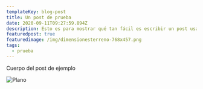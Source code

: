 ```yaml
---
templateKey: blog-post
title: Un post de prueba
date: 2020-09-11T09:27:59.894Z
description: Esto es para mostrar qué tan fácil es escribir un post usando netlify cms
featuredpost: true
featuredimage: /img/dimensionesterreno-768x457.png
tags:
  - prueba
---
```

Cuerpo del post de ejemplo

![Plano](/img/dimensionesterreno-768x457.png "Plano de Ubicacion de un Terreno")